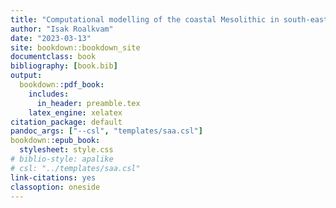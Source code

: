 ```yaml
--- 
title: "Computational modelling of the coastal Mesolithic in south-eastern Norway"
author: "Isak Roalkvam"
date: "2023-03-13"
site: bookdown::bookdown_site
documentclass: book
bibliography: [book.bib]
output:
  bookdown::pdf_book:
    includes:
      in_header: preamble.tex
    latex_engine: xelatex
citation_package: default
pandoc_args: ["--csl", "templates/saa.csl"]
bookdown::epub_book:
  stylesheet: style.css
# biblio-style: apalike
# csl: "../templates/saa.csl"
link-citations: yes
classoption: oneside
---
```

